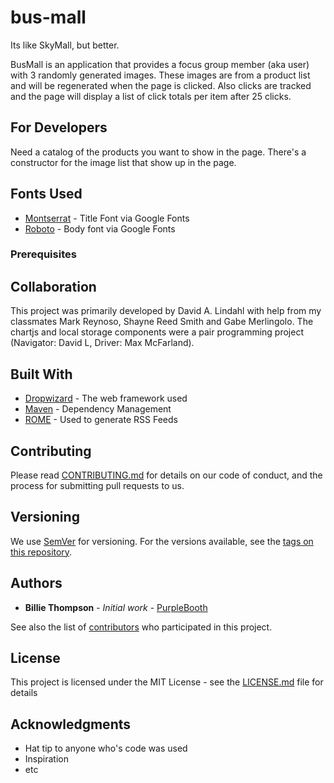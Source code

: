# bus-mall
Its like SkyMall, but better.

BusMall is an application that provides a focus group member (aka user) with 3 randomly generated images. These images are from a product list and will be regenerated when the page is clicked. Also clicks are tracked and the page will display a list of click totals per item after 25 clicks.

## For Developers

Need a catalog of the products you want to show in the page.
There's a constructor for the image list that show up in the page.

## Fonts Used
* [Montserrat](https://fonts.google.com/specimen/Montserrat) - Title Font via Google Fonts
* [Roboto](https://fonts.google.com/specimen/Roboto) - Body font via Google Fonts


### Prerequisites



## Collaboration

This project was primarily developed by David A. Lindahl with help from my classmates Mark Reynoso, Shayne Reed Smith and Gabe Merlingolo. The chartjs and local storage components were a pair programming project (Navigator: David L, Driver: Max McFarland).




## Built With

* [Dropwizard](http://www.dropwizard.io/1.0.2/docs/) - The web framework used
* [Maven](https://maven.apache.org/) - Dependency Management
* [ROME](https://rometools.github.io/rome/) - Used to generate RSS Feeds

## Contributing

Please read [CONTRIBUTING.md](https://gist.github.com/PurpleBooth/b24679402957c63ec426) for details on our code of conduct, and the process for submitting pull requests to us.

## Versioning

We use [SemVer](http://semver.org/) for versioning. For the versions available, see the [tags on this repository](https://github.com/your/project/tags).

## Authors

* **Billie Thompson** - *Initial work* - [PurpleBooth](https://github.com/PurpleBooth)

See also the list of [contributors](https://github.com/your/project/contributors) who participated in this project.

## License

This project is licensed under the MIT License - see the [LICENSE.md](LICENSE.md) file for details

## Acknowledgments

* Hat tip to anyone who's code was used
* Inspiration
* etc

